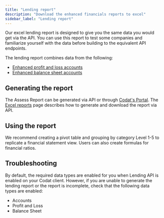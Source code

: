 ```yaml
---
title: "Lending report"
description: "Download the enhanced financials reports to excel"
sidebar_label: "Lending report"
---
```

Our excel lending report is designed to give you the same data you would get via the API. You can use this report to test some companies and familiarize yourself with the data before building to the equivalent API endpoints. 

The lending report combines data from the following:
- [Enhanced profit and loss accounts](/lending/enhanced-financials/profit-and-loss-accounts)
- [Enhanced balance sheet accounts](/lending/enhanced-financials/balance-sheet-accounts)

## Generating the report

The Assess Report can be generated via API or through [Codat's Portal](/lending/portal/overview#reports).  The [Excel reports](/lending/excel/overview) page describes how to generate and download the report via API.

## Using the report
We recommend creating a pivot table and grouping by category Level 1-5 to replicate a financial statement view. Users can also create formulas for financial ratios.

## Troubleshooting

By default, the required data types are enabled for you when Lending API is enabled on your Codat client.
However, if you are unable to generate the lending report or the report is incomplete, check that the following data types are enabled:

- Accounts
- Profit and Loss
- Balance Sheet